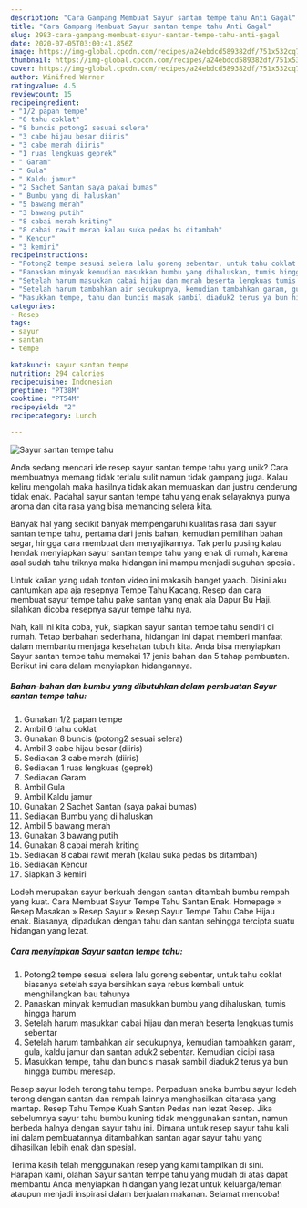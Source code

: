 ```yaml
---
description: "Cara Gampang Membuat Sayur santan tempe tahu Anti Gagal"
title: "Cara Gampang Membuat Sayur santan tempe tahu Anti Gagal"
slug: 2983-cara-gampang-membuat-sayur-santan-tempe-tahu-anti-gagal
date: 2020-07-05T03:00:41.856Z
image: https://img-global.cpcdn.com/recipes/a24ebdcd589382df/751x532cq70/sayur-santan-tempe-tahu-foto-resep-utama.jpg
thumbnail: https://img-global.cpcdn.com/recipes/a24ebdcd589382df/751x532cq70/sayur-santan-tempe-tahu-foto-resep-utama.jpg
cover: https://img-global.cpcdn.com/recipes/a24ebdcd589382df/751x532cq70/sayur-santan-tempe-tahu-foto-resep-utama.jpg
author: Winifred Warner
ratingvalue: 4.5
reviewcount: 15
recipeingredient:
- "1/2 papan tempe"
- "6 tahu coklat"
- "8 buncis potong2 sesuai selera"
- "3 cabe hijau besar diiris"
- "3 cabe merah diiris"
- "1 ruas lengkuas geprek"
- " Garam"
- " Gula"
- " Kaldu jamur"
- "2 Sachet Santan saya pakai bumas"
- " Bumbu yang di haluskan"
- "5 bawang merah"
- "3 bawang putih"
- "8 cabai merah kriting"
- "8 cabai rawit merah kalau suka pedas bs ditambah"
- " Kencur"
- "3 kemiri"
recipeinstructions:
- "Potong2 tempe sesuai selera lalu goreng sebentar, untuk tahu coklat biasanya setelah saya bersihkan saya rebus kembali untuk menghilangkan bau tahunya"
- "Panaskan minyak kemudian masukkan bumbu yang dihaluskan, tumis hingga harum"
- "Setelah harum masukkan cabai hijau dan merah beserta lengkuas tumis sebentar"
- "Setelah harum tambahkan air secukupnya, kemudian tambahkan garam, gula, kaldu jamur dan santan aduk2 sebentar. Kemudian cicipi rasa"
- "Masukkan tempe, tahu dan buncis masak sambil diaduk2 terus ya bun hingga bumbu meresap."
categories:
- Resep
tags:
- sayur
- santan
- tempe

katakunci: sayur santan tempe 
nutrition: 294 calories
recipecuisine: Indonesian
preptime: "PT38M"
cooktime: "PT54M"
recipeyield: "2"
recipecategory: Lunch

---
```



![Sayur santan tempe tahu](https://img-global.cpcdn.com/recipes/a24ebdcd589382df/751x532cq70/sayur-santan-tempe-tahu-foto-resep-utama.jpg)

Anda sedang mencari ide resep sayur santan tempe tahu yang unik? Cara membuatnya memang tidak terlalu sulit namun tidak gampang juga. Kalau keliru mengolah maka hasilnya tidak akan memuaskan dan justru cenderung tidak enak. Padahal sayur santan tempe tahu yang enak selayaknya punya aroma dan cita rasa yang bisa memancing selera kita.

Banyak hal yang sedikit banyak mempengaruhi kualitas rasa dari sayur santan tempe tahu, pertama dari jenis bahan, kemudian pemilihan bahan segar, hingga cara membuat dan menyajikannya. Tak perlu pusing kalau hendak menyiapkan sayur santan tempe tahu yang enak di rumah, karena asal sudah tahu triknya maka hidangan ini mampu menjadi suguhan spesial.

Untuk kalian yang udah tonton video ini makasih banget yaach. Disini aku cantumkan apa aja resepnya Tempe Tahu Kacang. Resep dan cara membuat sayur tempe tahu pake santan yang enak ala Dapur Bu Haji. silahkan dicoba resepnya sayur tempe tahu nya.


Nah, kali ini kita coba, yuk, siapkan sayur santan tempe tahu sendiri di rumah. Tetap berbahan sederhana, hidangan ini dapat memberi manfaat dalam membantu menjaga kesehatan tubuh kita. Anda bisa menyiapkan Sayur santan tempe tahu memakai 17 jenis bahan dan 5 tahap pembuatan. Berikut ini cara dalam menyiapkan hidangannya.

<!--inarticleads1-->

##### Bahan-bahan dan bumbu yang dibutuhkan dalam pembuatan Sayur santan tempe tahu:

1. Gunakan 1/2 papan tempe
1. Ambil 6 tahu coklat
1. Gunakan 8 buncis (potong2 sesuai selera)
1. Ambil 3 cabe hijau besar (diiris)
1. Sediakan 3 cabe merah (diiris)
1. Sediakan 1 ruas lengkuas (geprek)
1. Sediakan  Garam
1. Ambil  Gula
1. Ambil  Kaldu jamur
1. Gunakan 2 Sachet Santan (saya pakai bumas)
1. Sediakan  Bumbu yang di haluskan
1. Ambil 5 bawang merah
1. Gunakan 3 bawang putih
1. Gunakan 8 cabai merah kriting
1. Sediakan 8 cabai rawit merah (kalau suka pedas bs ditambah)
1. Sediakan  Kencur
1. Siapkan 3 kemiri


Lodeh merupakan sayur berkuah dengan santan ditambah bumbu rempah yang kuat. Cara Membuat Sayur Tempe Tahu Santan Enak. Homepage » Resep Masakan » Resep Sayur » Resep Sayur Tempe Tahu Cabe Hijau enak. Biasanya, dipadukan dengan tahu dan santan sehingga tercipta suatu hidangan yang lezat. 

<!--inarticleads2-->

##### Cara menyiapkan Sayur santan tempe tahu:

1. Potong2 tempe sesuai selera lalu goreng sebentar, untuk tahu coklat biasanya setelah saya bersihkan saya rebus kembali untuk menghilangkan bau tahunya
1. Panaskan minyak kemudian masukkan bumbu yang dihaluskan, tumis hingga harum
1. Setelah harum masukkan cabai hijau dan merah beserta lengkuas tumis sebentar
1. Setelah harum tambahkan air secukupnya, kemudian tambahkan garam, gula, kaldu jamur dan santan aduk2 sebentar. Kemudian cicipi rasa
1. Masukkan tempe, tahu dan buncis masak sambil diaduk2 terus ya bun hingga bumbu meresap.


Resep sayur lodeh terong tahu tempe. Perpaduan aneka bumbu sayur lodeh terong dengan santan dan rempah lainnya menghasilkan citarasa yang mantap. Resep Tahu Tempe Kuah Santan Pedas nan lezat Resep. Jika sebelumnya sayur tahu bumbu kuning tidak menggunakan santan, namun berbeda halnya dengan sayur tahu ini. Dimana untuk resep sayur tahu kali ini dalam pembuatannya ditambahkan santan agar sayur tahu yang dihasilkan lebih enak dan spesial. 

Terima kasih telah menggunakan resep yang kami tampilkan di sini. Harapan kami, olahan Sayur santan tempe tahu yang mudah di atas dapat membantu Anda menyiapkan hidangan yang lezat untuk keluarga/teman ataupun menjadi inspirasi dalam berjualan makanan. Selamat mencoba!
